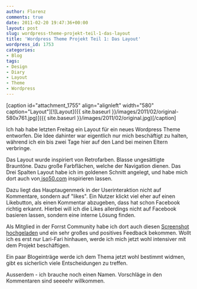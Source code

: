 ```yaml
---
author: Florenz
comments: true
date: 2011-02-20 19:47:36+00:00
layout: post
slug: wordpress-theme-projekt-teil-1-das-layout
title: 'Wordpress Theme Projekt Teil 1: Das Layout'
wordpress_id: 1753
categories:
- Blog
tags:
- Design
- Diary
- Layout
- Theme
- Wordpress
---
```


[caption id="attachment_1755" align="alignleft" width="580" caption="Layout"][![Layout]({{ site.baseurl }}/images/2011/02/original-580x761.jpg)]({{ site.baseurl }}/images/2011/02/original.jpg)[/caption]

Ich hab habe letzten Freitag ein Layout für ein neues Wordpress Theme entworfen. Die Idee dahinter war eigentlich nur mich beschäftigt zu halten, während ich ein bis zwei Tage hier auf den Land bei meinen Eltern verbringe.

Das Layout wurde inspiriert von Retrofarben. Blasse ungesättigte Brauntöne. Dazu große Farbflächen, welche der Navigation dienen. Das Drei Spalten Layout habe ich im goldenen Schnitt angelegt, und habe mich dort auch von[ iso50.com](http://blog.iso50.com) inspirieren lassen.

Dazu liegt das Hauptaugenmerk in der Userinteraktion nicht auf Kommentare, sondern auf "likes". Ein Nutzer klickt viel eher auf einen Likebutton, als einen Kommentar abzugeben, dass hat schon Facebook richtig erkannt. Hierbei will ich die Likes allerdings nicht auf Facebook basieren lassen, sondern eine interne Lösung finden.

Als Mitglied in der Forrst Community habe ich dort auch diesen [Screenshot hochgeladen](http://forrst.com/posts/Wordpress_Theme_Layout-4jz) und ein sehr großes und positives Feedback bekommen. Wollt ich es erst nur Lari-Fari hinhauen, werde ich mich jetzt wohl intensiver mit dem Projekt beschäftigen.

Ein paar Blogeinträge werde ich dem Thema jetzt wohl bestimmt widmen, gibt es sicherlich viele Entscheidungen zu treffen.

Ausserdem - ich brauche noch einen Namen. Vorschläge in den Kommentaren sind seeeehr willkommen.



